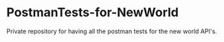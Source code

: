 # PostmanTests-for-NewWorld
Private repository for having all the postman tests for the new world API's.
